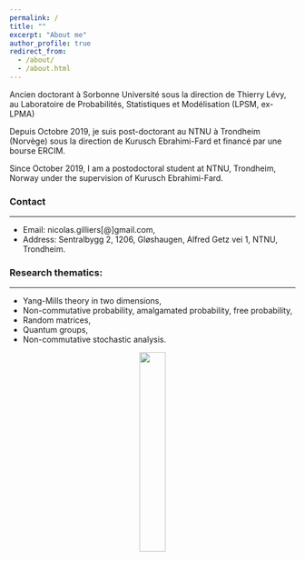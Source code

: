 ```yaml
---
permalink: /
title: ""
excerpt: "About me"
author_profile: true
redirect_from: 
  - /about/
  - /about.html
---
```


Ancien doctorant à Sorbonne Université sous la direction de Thierry Lévy, au Laboratoire de Probabilités, Statistiques et Modélisation (LPSM, ex-LPMA)

Depuis Octobre 2019, je suis post-doctorant au NTNU à Trondheim (Norvège) sous la direction de Kurusch Ebrahimi-Fard et financé par une bourse ERCIM.

Since October 2019, I am a postodoctoral student at NTNU, Trondheim, Norway under the supervision of Kurusch Ebrahimi-Fard.


### Contact
------
- Email: nicolas.gilliers[@]gmail.com,
- Address: Sentralbygg 2, 1206, Gløshaugen, Alfred Getz vei 1, NTNU, Trondheim.

### Research thematics: 
-----
- Yang-Mills theory in two dimensions,
- Non-commutative probability, amalgamated probability, free probability,
- Random matrices,
- Quantum groups,
- Non-commutative stochastic analysis.

<p align="center">
  <img width="30%" src="https://nicolas-gilliers.github.io/files/felix-the-cat-5.png">
</p>
